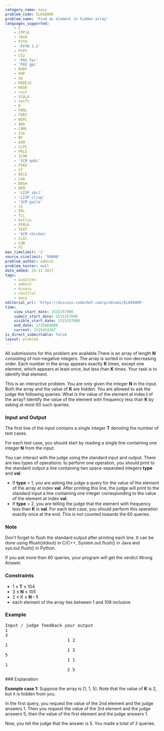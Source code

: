 ```yaml
---
category_name: easy
problem_code: ELHIDARR
problem_name: 'Find an element in hidden array'
languages_supported:
    - C
    - CPP14
    - JAVA
    - PYTH
    - 'PYTH 3.5'
    - PYPY
    - CS2
    - 'PAS fpc'
    - 'PAS gpc'
    - RUBY
    - PHP
    - GO
    - NODEJS
    - HASK
    - rust
    - SCALA
    - swift
    - D
    - PERL
    - FORT
    - WSPC
    - ADA
    - CAML
    - ICK
    - BF
    - ASM
    - CLPS
    - PRLG
    - ICON
    - 'SCM qobi'
    - PIKE
    - ST
    - NICE
    - LUA
    - BASH
    - NEM
    - 'LISP sbcl'
    - 'LISP clisp'
    - 'SCM guile'
    - JS
    - ERL
    - TCL
    - kotlin
    - PERL6
    - TEXT
    - 'SCM chicken'
    - CLOJ
    - COB
    - FS
max_timelimit: '2'
source_sizelimit: '50000'
problem_author: admin2
problem_tester: null
date_added: 25-11-2017
tags:
    - acm17chn
    - admin2
    - binary
    - chn17rol
    - easy
editorial_url: 'https://discuss.codechef.com/problems/ELHIDARR'
time:
    view_start_date: 1515357000
    submit_start_date: 1515357000
    visible_start_date: 1515357000
    end_date: 1735669800
    current: 1525454367
is_direct_submittable: false
layout: problem
---
```

All submissions for this problem are available.There is an array of length **N** consisting of non-negative integers. The array is sorted in non-decreasing order. Each number in the array appears exactly **K** times, except one element, which appears at least once, but less than **K** times. Your task is to identify that element.

This is an interactive problem. You are only given the integer **N** in the input. Both the array and the value of **K** are hidden. You are allowed to ask the judge the following queries: What is the value of the element at index **i** of the array? Identify the value of the element with frequency less than **K** by asking at most 60 such queries.

### Input and Output

The first line of the input contains a single integer **T** denoting the number of test cases.

For each test case, you should start by reading a single line containing one integer **N** from the input.

You can interact with the judge using the standard input and output. There are two types of operations: to perform one operation, you should print to the standard output a line containing two space-separated integers **type** and **val**.

- If **type** = 1, you are asking the judge a query for the value of the element of the array at index **val**. After printing this line, the judge will print to the standard input a line containing one integer corresponding to the value of the element at index **val**.
- If **type** = 2, you are telling the judge that the element with frequency less than **K** is **val**. For each test case, you should perform this operation exactly once at the end. This is not counted towards the 60 queries.

### Note

Don't forget to flush the standard output after printing each line. It can be done using fflush(stdout) in C/C++, System.out.flush() in Java and sys.out.flush() in Python.

If you ask more than 60 queries, your program will get the verdict Wrong Answer.

### Constraints

- 1 ≤ **T** ≤ 104
- 3 ≤ **N** ≤ 105
- 2 ≤ K ≤ **N - 1**
- each element of the array lies between 1 and 109 inclusive

### Example

<pre>Input / judge feedback	your output
1
3
						1 2
1
						1 3
5
						1 1
1
						2 5
</pre>### Explanation

**Example case 1:** Suppose the array is \[1, 1, 5\]. Note that the value of **K** is 2, but it is hidden from you.

In the first query, you request the value of the 2nd element and the judge answers 1. Then you request the value of the 3rd element and the judge answers 5, then the value of the first element and the judge answers 1.

Now, you tell the judge that the answer is 5. You made a total of 3 queries.
